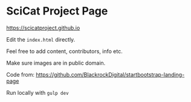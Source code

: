 # SciCat Project Page

https://scicatproject.github.io

Edit the `index.html` directly.

Feel free to add content, contributors, info etc.

Make sure images are in public domain.

Code from: https://github.com/BlackrockDigital/startbootstrap-landing-page

Run locally with `gulp dev`
